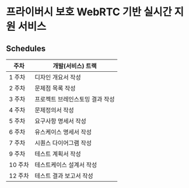 # 프라이버시 보호 WebRTC 기반 실시간 지원 서비스

## Schedules

| 주차  | 개발(서비스) 트랙 |
|------|-----------------|
| 1 주차 | 디자인 개요서 작성 |
| 2 주차 | 문제점 목록 작성 |
| 3 주차 | 프로젝트 브레인스토밍 결과 작성 |
| 4 주차 | 문제정의서 작성 |
| 5 주차 | 요구사항 명세서 작성 |
| 6 주차 | 유스케이스 명세서 작성 |
| 7 주차 | 시퀀스 다이어그램 작성 |
| 9 주차 | 테스트 계획서 작성 |
| 10 주차 | 테스트케이스 설계서 작성 |
| 12 주차 | 테스트 결과 보고서 작성 |
